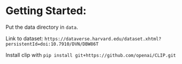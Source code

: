# Getting Started:
Put the data directory in `data`.

Link to dataset: `https://dataverse.harvard.edu/dataset.xhtml?persistentId=doi:10.7910/DVN/DBW86T`

Install clip with `pip install git+https://github.com/openai/CLIP.git`